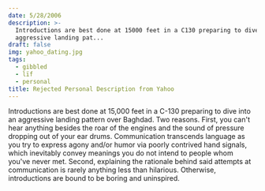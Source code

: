 ```yaml
---
date: 5/28/2006
description: >-
  Introductions are best done at 15000 feet in a C130 preparing to dive into an
  aggressive landing pat...
draft: false
img: yahoo_dating.jpg
tags:
  - gibbled
  - lïf
  - personal
title: Rejected Personal Description from Yahoo
---
```


Introductions are best done at 15,000 feet in a C-130 preparing to dive into an aggressive landing pattern over Baghdad. Two reasons. First, you can't hear anything besides the roar of the engines and the sound of pressure dropping out of your ear drums. Communication transcends language as you try to express agony and/or humor via poorly contrived hand signals, which inevitably convey meanings you do not intend to people whom you've never met. Second, explaining the rationale behind said attempts at communication is rarely anything less than hilarious. Otherwise, introductions are bound to be boring and uninspired.
